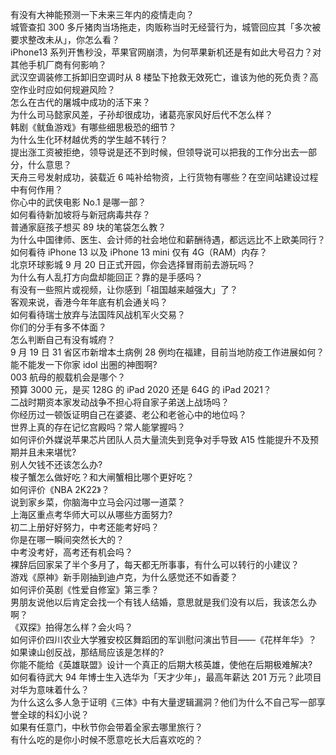 有没有大神能预测一下未来三年内的疫情走向？  
城管查扣 300 多斤猪肉当场拖走，肉贩称当时无经营行为，城管回应其「多次被要求整改未从」，你怎么看？  
iPhone13 系列开售秒没，苹果官网崩溃，为何苹果新机还是有如此大号召力？对其他手机厂商有何影响？  
武汉空调装修工拆卸旧空调时从 8 楼坠下抢救无效死亡，谁该为他的死负责？高空作业时应如何规避风险？  
怎么在古代的屠城中成功的活下来？  
为什么司马懿家风差，子孙却很成功，诸葛亮家风好后代不怎么样？  
韩剧《鱿鱼游戏》有哪些细思极恐的细节？  
为什么生化环材越优秀的学生越不转行？  
提出涨工资被拒绝，领导说是还不到时候，但领导说可以把我的工作分出去一部分，什么意思？  
天舟三号发射成功，装载近 6 吨补给物资，上行货物有哪些？在空间站建设过程中有何作用？  
你心中的武侠电影 No.1 是哪一部？  
如何看待新加坡将与新冠病毒共存？  
普通家庭孩子想买 89 块的笔袋怎么教？  
为什么中国律师、医生、会计师的社会地位和薪酬待遇，都远远比不上欧美同行？  
如何看待 iPhone 13 以及 iPhone 13 mini  仅有 4G（RAM）内存？  
北京环球影城 9 月 20 日正式开园，你会选择冒雨前去游玩吗？  
为什么有人乱打方向盘却能回正？靠的是手感吗？  
有没有一些照片或视频，让你感到「祖国越来越强大」了？  
客观来说，香港今年年底有机会通关吗？  
如何看待瑞士放弃与法国阵风战机军火交易？  
你们的分手有多不体面？  
怎么判断自己有没有城府？  
9 月 19 日 31 省区市新增本土病例 28 例均在福建，目前当地防疫工作进展如何？  
能不能发一下你家 idol 出圈的神图啊?  
003 航母的舰载机会是哪个？  
预算 3000 元，是买 128G 的 iPad 2020 还是 64G 的 iPad 2021？  
二战时期资本家发动战争不担心将自家子弟送上战场吗？  
你经历过一顿饭证明自己在婆婆、老公和老爸心中的地位吗？  
世界上真的存在记忆宫殿吗？常人能掌握吗？  
如何评价外媒说苹果芯片团队人员大量流失到竞争对手导致 A15 性能提升不及预期并且未来堪忧?  
别人欠钱不还该怎么办?  
梭子蟹怎么做好吃？和大闸蟹相比哪个更好吃？  
如何评价《NBA 2K22》？  
说到家乡菜，你脑海中立马会闪过哪一道菜？  
上海区重点考华师大可以从哪些方面努力?  
初二上册好好努力，中考还能考好吗？  
你是在哪一瞬间突然长大的？  
中考没考好，高考还有机会吗？  
裸辞后回家呆了半个多月了，每天都无所事事，有什么可以转行的小建议？  
游戏《原神》新手刚抽到迪卢克，为什么感觉还不如香菱？  
如何评价英剧《性爱自修室》第三季？  
男朋友说他以后肯定会找一个有钱人结婚，意思就是我们没有以后，我该怎么办啊？  
《双探》拍得怎么样？会火吗？  
如何评价四川农业大学雅安校区舞蹈团的军训慰问演出节目——《花样年华》？  
如果谏山创反战，那结局应该是怎样的?  
你能不能给《英雄联盟》设计一个真正的后期大核英雄，使他在后期极难解决?  
如何看待武大 94 年博士生入选华为「天才少年」，最高年薪达 201 万元？此项目对华为意味着什么？  
为什么这么多人急于证明《三体》中有大量逻辑漏洞？他们为什么不自己写一部享誉全球的科幻小说？  
如果有任意门，中秋节你会带着全家去哪里旅行？  
有什么吃的是你小时候不愿意吃长大后喜欢吃的？  
